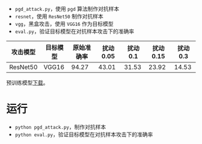 - `pgd_attack.py`，使用 `pgd` 算法制作对抗样本
- `resnet`，使用 `ResNet50` 制作对抗样本
- `vgg`，黑盒攻击，使用 `VGG16` 作为目标模型
- `eval.py`，验证目标模型在对抗样本攻击下的准确率

| 攻击模型 | 目标模型 | 原始准确率 | 扰动0.05 | 扰动0.1 | 扰动0.15 | 扰动0.3 |
| -------- | -------- | ---------- | -------- | ------- | -------- | ------- |
| ResNet50 | VGG16    | 94.27      | 43.01    | 31.53   | 23.92    | 14.53   |

预训练模型[下载](https://github.com/laisimiao/classification-cifar10-pytorch)。

# 运行

- `python pgd_attack.py`，制作对抗样本
- `python eval.py`，验证目标模型在对抗样本攻击下的准确率